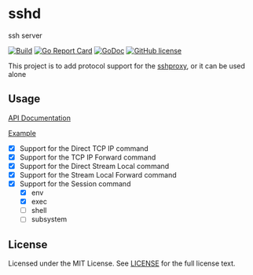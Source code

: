 # sshd

ssh server

[![Build](https://github.com/wzshiming/sshd/actions/workflows/go-cross-build.yml/badge.svg)](https://github.com/wzshiming/sshd/actions/workflows/go-cross-build.yml)
[![Go Report Card](https://goreportcard.com/badge/github.com/wzshiming/sshd)](https://goreportcard.com/report/github.com/wzshiming/sshd)
[![GoDoc](https://godoc.org/github.com/wzshiming/sshd?status.svg)](https://godoc.org/github.com/wzshiming/sshd)
[![GitHub license](https://img.shields.io/github/license/wzshiming/sshd.svg)](https://github.com/wzshiming/sshd/blob/master/LICENSE)

This project is to add protocol support for the [sshproxy](https://github.com/wzshiming/sshproxy), or it can be used alone

## Usage

[API Documentation](https://godoc.org/github.com/wzshiming/sshd)

[Example](https://github.com/wzshiming/sshd/blob/master/cmd/sshd/main.go)

- [x] Support for the Direct TCP IP command
- [x] Support for the TCP IP Forward command
- [x] Support for the Direct Stream Local command
- [x] Support for the Stream Local Forward command
- [x] Support for the Session command
  - [x] env
  - [x] exec
  - [ ] shell
  - [ ] subsystem

## License

Licensed under the MIT License. See [LICENSE](https://github.com/wzshiming/sshd/blob/master/LICENSE) for the full license text.
